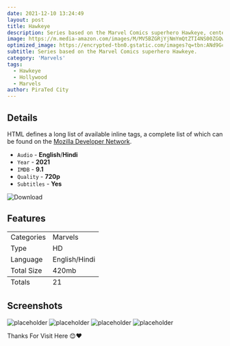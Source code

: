 ```yaml
---
date: 2021-12-10 13:24:49
layout: post
title: Hawkeye
description: Series based on the Marvel Comics superhero Hawkeye, centering on the adventures of Young Avenger, Kate M. Bishop, who took on the role after the original Avenger, Clint Barton.
image: https://m.media-amazon.com/images/M/MV5BZGRjYjNmYmQtZTI4NS00ZGQwLTg1YzQtMzJkOWJmYTNkODJmXkEyXkFqcGdeQXVyNTA3MTU2MjE@._V1_FMjpg_UX1000_.jpg
optimized_image: https://encrypted-tbn0.gstatic.com/images?q=tbn:ANd9GcSA8hEG8pkEJ9wUJkYows1WKRoJ8EaNTjI6_w&usqp=CAU
subtitle: Series based on the Marvel Comics superhero Hawkeye.
category: 'Marvels'
tags:
  - Hawkeye
  - Hollywood
  - Marvels
author: PiraTed City
---
```


## Details

HTML defines a long list of available inline tags, a complete list of which can be found on the [Mozilla Developer Network](https://developer.mozilla.org/en-US/docs/Web/HTML/Element).

- ``Audio`` - **English**/**Hindi**
- ``Year`` - **2021**
- ``IMDB`` - **9.1**
- ``Quality`` - **720p**
- ``Subtitles`` - **Yes**


![Download]({https://1.bp.blogspot.com/-zr3O4N-LjoI/YNjMk-1jtNI/AAAAAAAAACY/BWuQmeTMuesNWfJh5l0anFoEuz3toloBQCLcBGAsYHQ/s752/PicsArt_06-28-12.36.46.png})

## Features

<table>
  <thead>
  </thead>
  <tfoot>
    <tr>
      <td>Totals</td>
      <td>21</td>    
    </tr>
  </tfoot>
  <tbody>
    <tr>
      <td>Categories</td>
      <td>Marvels</td>    
    </tr>
    <tr>
      <td>Type</td>
      <td>HD</td>    
    </tr>
    <tr>
      <td>Language</td>
      <td>English/Hindi</td>  
    </tr>
   <tr>
      <td>Total Size</td>
      <td>420mb</td>   
    </tr>
  </tbody>
</table>


## Screenshots

![placeholder](https://encrypted-tbn0.gstatic.com/images?q=tbn:ANd9GcSYdsP-i1VdjZONvXkHp47f52JBuL4lKl4R4A&usqp=CAU "Large example image")
![placeholder](https://encrypted-tbn0.gstatic.com/images?q=tbn:ANd9GcSpP78Lag_WxO-lnHM-Fk-n2ijk2dRmMl3hSQ&usqp=CAU "Medium example image")
![placeholder](https://encrypted-tbn0.gstatic.com/images?q=tbn:ANd9GcRdZTxJWlqvzOs94jHfMhfG5VKcnffIFdWmhA&usqp=CAU "Small example image")
![placeholder](https://encrypted-tbn0.gstatic.com/images?q=tbn:ANd9GcR6dbcoCjujFyUgviP6U6wvs1CWQ8BPTozJeQ&usqp=CAU "Small example image")


Thanks For Visit Here 😊❤️

